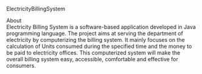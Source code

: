 ElectricityBillingSystem
                             
About     
                Electricity Billing System is a software-based application 
                developed in Java programming language. The project aims at serving
                the department of electricity by computerizing the billing system.
                It mainly focuses on the calculation of Units consumed during the
                specified time and the money to be paid to electricity offices.
                This computerized system will make the overall billing system easy,
                accessible, comfortable and effective for consumers.
                
